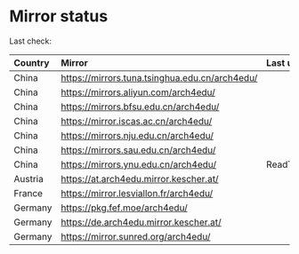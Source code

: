 <script src="./time.js"></script>
# Mirror status
Last check: <script type="text/javascript">localize(1692483276.143241);</script>

|Country|Mirror|Last update|
|:------|:-----|:----------|
|China|https://mirrors.tuna.tsinghua.edu.cn/arch4edu/|<script type="text/javascript">localize(1692469551);</script>|
|China|https://mirrors.aliyun.com/arch4edu/|<script type="text/javascript">localize(1692426448);</script>|
|China|https://mirrors.bfsu.edu.cn/arch4edu/|<script type="text/javascript">localize(1692469551);</script>|
|China|https://mirror.iscas.ac.cn/arch4edu/|<script type="text/javascript">localize(1692469690);</script>|
|China|https://mirrors.nju.edu.cn/arch4edu/|<script type="text/javascript">localize(1692383819);</script>|
|China|https://mirrors.sau.edu.cn/arch4edu/|<script type="text/javascript">localize(1692469551);</script>|
|China|https://mirrors.ynu.edu.cn/arch4edu/|ReadTimeout|
|Austria|https://at.arch4edu.mirror.kescher.at/|<script type="text/javascript">localize(1692469551);</script>|
|France|https://mirror.lesviallon.fr/arch4edu/|<script type="text/javascript">localize(1692469551);</script>|
|Germany|https://pkg.fef.moe/arch4edu/|<script type="text/javascript">localize(1692469551);</script>|
|Germany|https://de.arch4edu.mirror.kescher.at/|<script type="text/javascript">localize(1692469551);</script>|
|Germany|https://mirror.sunred.org/arch4edu/|<script type="text/javascript">localize(1692469551);</script>|

<script src="./tablefilter/tablefilter.js"></script>
<script src="./table.js"></script>